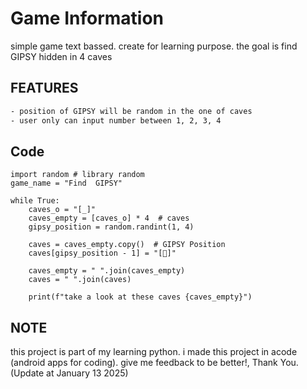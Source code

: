 # Game Information 

simple game text bassed. 
create for learning purpose. 
the goal is find GIPSY hidden in 4 caves

## FEATURES
```bash
- position of GIPSY will be random in the one of caves
- user only can input number between 1, 2, 3, 4
```
## Code 
```pyton
import random # library random
game_name = "Find  GIPSY"

while True:
    caves_o = "[_]"
    caves_empty = [caves_o] * 4  # caves
    gipsy_position = random.randint(1, 4)

    caves = caves_empty.copy()  # GIPSY Position
    caves[gipsy_position - 1] = "[🤖]"

    caves_empty = " ".join(caves_empty)
    caves = " ".join(caves)

    print(f"take a look at these caves {caves_empty}") 
```
## NOTE
this project is part of my learning python. 
i made this project in acode (android apps for coding).
give me feedback to be better!, Thank You. (Update at January 13 2025)

